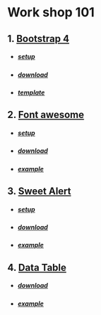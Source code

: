 <h1> Work shop 101 </h1>

## 1. [Bootstrap 4](https://getbootstrap.com/)

   * ##### [setup](https://getbootstrap.com/docs/4.5/getting-started/introduction/)     
   * ##### [download](https://getbootstrap.com/docs/4.5/getting-started/download/)
   * ##### [template](https://startbootstrap.com/templates/)

## 2. [Font awesome](https://fontawesome.com/)

   * ##### [setup](https://fontawesome.com/how-to-use/customizing-wordpress/snippets/setup-cdn-svg)
   * ##### [download](https://fontawesome.com/how-to-use/on-the-web/setup/hosting-font-awesome-yourself)
   * ##### [example](https://fontawesome.com/icons?d=gallery)
   
## 3. [Sweet Alert](https://sweetalert2.github.io/)

   * ##### [setup](https://sweetalert2.github.io/#download)
   * ##### [download](https://www.jsdelivr.com/package/npm/sweetalert2)
   * ##### [example](https://sweetalert2.github.io/#examples)
   
## 4. [Data Table](https://datatables.net/)

   * ##### [download](https://datatables.net/download/)
   * ##### [example](https://datatables.net/examples/styling/bootstrap4.html)
